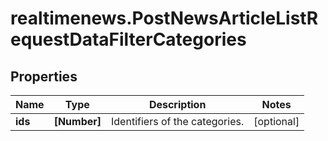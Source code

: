 # realtimenews.PostNewsArticleListRequestDataFilterCategories

## Properties

Name | Type | Description | Notes
------------ | ------------- | ------------- | -------------
**ids** | **[Number]** | Identifiers of the categories. | [optional] 


